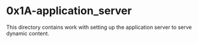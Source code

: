 # 0x1A-application_server
This directory contains work with setting up the application server to serve dynamic content.
